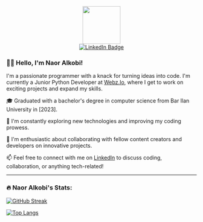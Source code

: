 <div align="center">
  <img src="https://media.giphy.com/media/M9gbBd9nbDrOTu1Mqx/giphy.gif" width="100"/>
</div>

<div align="center">
  <a href="https://www.linkedin.com/in/naoralkobi/">
    <img src="https://img.shields.io/badge/LinkedIn-blue?style=for-the-badge&logo=linkedin&logoColor=white" alt="LinkedIn Badge"/>
  </a>
</div>

### :man_technologist: Hello, I'm Naor Alkobi!

I'm a passionate programmer with a knack for turning ideas into code. I'm currently a Junior Python Developer at [Webz.Io](https://webz.io/), where I get to work on exciting projects and expand my skills.

🎓 Graduated with a bachelor's degree in computer science from Bar Ilan University in [2023].

🔭 I'm constantly exploring new technologies and improving my coding prowess.

👯 I'm enthusiastic about collaborating with fellow content creators and developers on innovative projects.

:mailbox: Feel free to connect with me on [LinkedIn](https://www.linkedin.com/in/naoralkobi/) to discuss coding, collaboration, or anything tech-related!

---

### :fire: Naor Alkobi's Stats:

[![GitHub Streak](http://github-readme-streak-stats.herokuapp.com?user=naoralkobi&theme=dark&hide_border=true)](https://git.io/streak-stats)

[![Top Langs](https://github-readme-stats.vercel.app/api/top-langs/?username=naoralkobi&layout=compact&theme=vision-friendly-dark)](https://github.com/anuraghazra/github-readme-stats)

<!--
### Hi there 👋
**naoralkobi/naoralkobi** is a ✨ _special_ ✨ repository because its `README.md` (this file) appears on your GitHub profile.

Here are some ideas to get you started:
- 🌱 I’m currently learning ...
- 🤔 I’m looking for help with ...
- 💬 Ask me about ...
- 📫 How to reach me: ...
- ⚡ Fun fact: ...
-->
